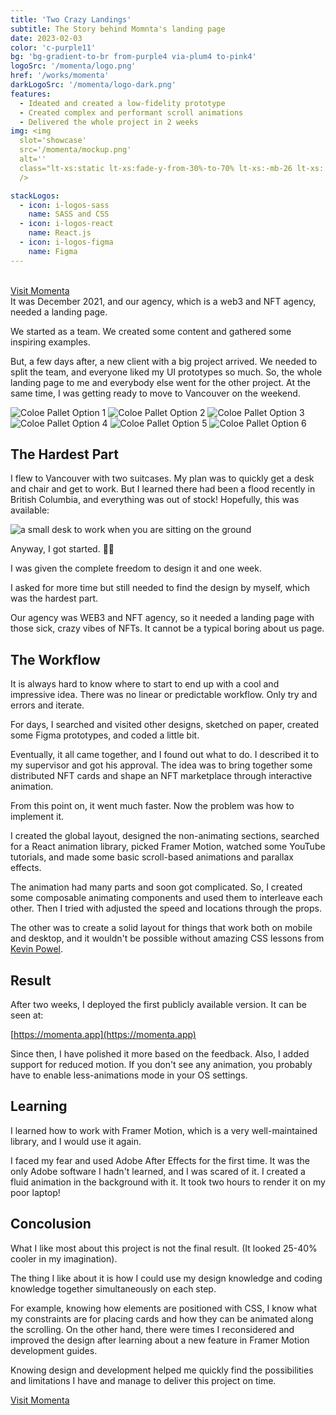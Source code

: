 ```yaml
---
title: 'Two Crazy Landings'
subtitle: The Story behind Momnta's landing page
date: 2023-02-03
color: 'c-purple11'
bg: 'bg-gradient-to-br from-purple4 via-plum4 to-pink4'
logoSrc: '/momenta/logo.png'
href: '/works/momenta'
darkLogoSrc: '/momenta/logo-dark.png'
features:
  - Ideated and created a low-fidelity prototype
  - Created complex and performant scroll animations
  - Delivered the whole project in 2 weeks
img: <img
  slot='showcase'
  src='/momenta/mockup.png'
  alt=''
  class="lt-xs:static lt-xs:fade-y-from-30%-to-70% lt-xs:-mb-26 lt-xs:!-mt-5 lt-xs:-mie-5  lt-xs:w-4/5 lt-xs:mis-auto lt-xs:mt-8 lt-xs:fade-y-from-10%-to-80% lt-xs:!-mb-32  xs:abs  -z-1  xs:right-0 xs:top-5 xs:w-45  sm:-right-0  sm:top-5 sm:w-65 ) md:-right-13 md:-top-10 md:w-80 drop-shadow-xl `}
  />

stackLogos:
  - icon: i-logos-sass
    name: SASS and CSS
  - icon: i-logos-react
    name: React.js
  - icon: i-logos-figma
    name: Figma
---
```


<br/>
<a class="af-i-ph-arrow-right " href="https://momenta.app" target="_blank">Visit Momenta</a>
<br/>
<div className='h-3' />
It was December 2021, and our agency, which is a web3 and NFT agency, needed a landing page.

We started as a team. We created some content and gathered some inspiring examples.

But, a few days after, a new client with a big project arrived. We needed to split the team, and everyone liked my UI prototypes so much. So, the whole landing page to me and everybody else went for the other project. At the same time, I was getting ready to move to Vancouver on the weekend.

<div class="grid  gap-4 " style="grid-template-columns: repeat( auto-fit, minmax(min(100%, 12rem), 1fr) )">
  <img src="/momenta/m1.png" alt="Coloe Pallet Option 1" class="rd-xl" />
  <img src="/momenta/m2.png" alt="Coloe Pallet Option 2" class="rd-xl"/>
  <img src="/momenta/m3.png" alt="Coloe Pallet Option 3" class="rd-xl"/>
  <img src="/momenta/m4.png" alt="Coloe Pallet Option 4" class="rd-xl"/>
  <img src="/momenta/m5.png" alt="Coloe Pallet Option 5" class="rd-xl"/>
  <img src="/momenta/m6.png" alt="Coloe Pallet Option 6" class="rd-xl"/>
</div>

## The Hardest Part

I flew to Vancouver with two suitcases. My plan was to quickly get a desk and chair and get to work. But I learned there had been a flood recently in British Columbia, and everything was out of stock! Hopefully, this was available:

<img src="/momenta/desk.png" alt='a small desk to work when you are sitting on the ground' class='rd-xl' />

Anyway, I got started. 🤷‍♂️

I was given the complete freedom to design it and one week.

I asked for more time but still needed to find the design by myself, which was the hardest part.

Our agency was WEB3 and NFT agency, so it needed a landing page with those sick, crazy vibes of NFTs. It cannot be a typical boring about us page.

## The Workflow

It is always hard to know where to start to end up with a cool and impressive idea. There was no linear or predictable workflow. Only try and errors and iterate.

For days, I searched and visited other designs, sketched on paper, created some Figma prototypes, and coded a little bit.

Eventually, it all came together, and I found out what to do. I described it to my supervisor and got his approval. The idea was to bring together some distributed NFT cards and shape an NFT marketplace through interactive animation.

From this point on, it went much faster. Now the problem was how to implement it.

I created the global layout, designed the non-animating sections, searched for a React animation library, picked Framer Motion, watched some YouTube tutorials, and made some basic scroll-based animations and parallax effects.

The animation had many parts and soon got complicated. So, I created some composable animating components and used them to interleave each other. Then I tried with adjusted the speed and locations through the props.

The other was to create a solid layout for things that work both on mobile and desktop, and it wouldn't be possible without amazing CSS lessons from [Kevin Powel](https://www.youtube.com/user/KepowOb).

## Result

After two weeks, I deployed the first publicly available version. It can be seen at:

[https://momenta.app](https://momenta.app)

Since then, I have polished it more based on the feedback. Also, I added support for reduced motion. If you don't see any animation, you probably have to enable less-animations mode in your OS settings.

## Learning

I learned how to work with Framer Motion, which is a very well-maintained library, and I would use it again.

I faced my fear and used Adobe After Effects for the first time. It was the only Adobe software I hadn't learned, and I was scared of it. I created a fluid animation in the background with it. It took two hours to render it on my poor laptop!

## Concolusion

What I like most about this project is not the final result. (It looked 25-40% cooler in my imagination).

The thing I like about it is how I could use my design knowledge and coding knowledge together simultaneously on each step.

For example, knowing how elements are positioned with CSS, I know what my constraints are for placing cards and how they can be animated along the scrolling.
On the other hand, there were times I reconsidered and improved the design after learning about a new feature in Framer Motion development guides.

Knowing design and development helped me quickly find the possibilities and limitations I have and manage to deliver this project on time.

<a class="b-1 w-fit af-i-ph-arrow-right  fw-500  rd-xl b-orangeA-6  dark:b-orangeA-7 c-prm11 bg-gradient-to-r from-prm1 to-sand1  active:(b-orangeA-8 from-prm5 to-sand2) hover:b-orangeA-7 hover:from-prm2 hover:to-prm1 )  focus-visible:b-orangeA-8 focus-visible:from-prm4 focus-visible:to-prm2  bg-origin-border  c-prm11  fw-500 py-4 b-1.5  px-8 rd-xl flex gap-2 ac  !mt-20 " href="https://momenta.app" target="_blank">Visit Momenta</a>
